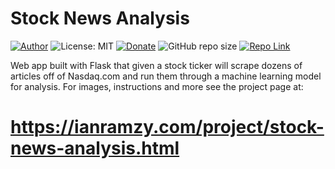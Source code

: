 # Stock News Analysis
[![Author](https://img.shields.io/badge/Author-ianramzy-brightgreen.svg)](https://ianramzy.com)
![License: MIT](https://img.shields.io/badge/License-MIT-yellow.svg) 
[![Donate](https://img.shields.io/badge/Donate-PayPal-brightgreen.svg)](https://paypal.me/ianramzy)
![GitHub repo size](https://img.shields.io/github/repo-size/ianramzy/StockNewsAnalysis.svg)
[![Repo Link](https://img.shields.io/badge/Repo-Link-black.svg)](https://github.com/ianramzy/stock-news-analysis)

Web app built with Flask that given a stock ticker will scrape dozens of articles off of Nasdaq.com and run them through a machine learning model for analysis.
For images, instructions and more see the project page at:
# https://ianramzy.com/project/stock-news-analysis.html
